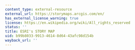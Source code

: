 ```yaml
---
content_type: external-resource
external_url: https://storymaps.arcgis.com/en/
has_external_license_warning: true
license: https://en.wikipedia.org/wiki/All_rights_reserved
status: ''
title: ESRI's STORY MAP
uid: b99b8033-9913-4614-8d64-43afc98d154b
wayback_url: ''
---
```

